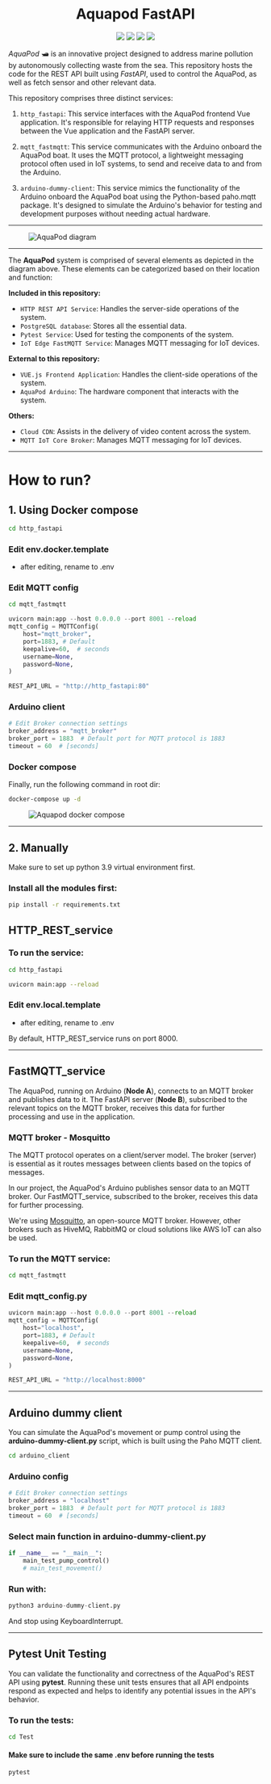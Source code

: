#

<div align="center">
  <h1>Aquapod FastAPI</h1>  
  <img src="https://img.shields.io/badge/fastapi-109989?style=for-the-badge&logo=FASTAPI&logoColor=white" />
  <img src="https://img.shields.io/badge/Python-FFD43B?style=for-the-badge&logo=python&logoColor=blue" />
  <img src="https://img.shields.io/badge/PostgreSQL-316192?style=for-the-badge&logo=postgresql&logoColor=white" />
  <img src="https://img.shields.io/badge/Docker-2CA5E0?style=for-the-badge&logo=docker&logoColor=white" />
</div>

_AquaPod_ 🛥️ is an innovative project designed to address marine pollution by autonomously collecting waste from the sea. This repository hosts the code for the REST API built using _FastAPI_, used to control the AquaPod, as well as fetch sensor and other relevant data.

This repository comprises three distinct services:

1. `http_fastapi`: This service interfaces with the AquaPod frontend Vue application. It's responsible for relaying HTTP requests and responses between the Vue application and the FastAPI server.

2. `mqtt_fastmqtt`: This service communicates with the Arduino onboard the AquaPod boat. It uses the MQTT protocol, a lightweight messaging protocol often used in IoT systems, to send and receive data to and from the Arduino.

3. `arduino-dummy-client`: This service mimics the functionality of the Arduino onboard the AquaPod boat using the Python-based paho.mqtt package. It's designed to simulate the Arduino's behavior for testing and development purposes without needing actual hardware.

<hr />

<figure>
  <img
  src="aquapod_diagram.png?raw=true"
  alt="AquaPod diagram">
</figure>
<hr />

The **AquaPod** system is comprised of several elements as depicted in the diagram above. These elements can be categorized based on their location and function:

**Included in this repository:**

- `HTTP REST API Service`: Handles the server-side operations of the system.
- `PostgreSQL database`: Stores all the essential data.
- `Pytest Service`: Used for testing the components of the system.
- `IoT Edge FastMQTT Service`: Manages MQTT messaging for IoT devices.

**External to this repository:**

- `VUE.js Frontend Application`: Handles the client-side operations of the system.
- `AquaPod Arduino`: The hardware component that interacts with the system.

**Others:**

- `Cloud CDN`: Assists in the delivery of video content across the system.
- `MQTT IoT Core Broker`: Manages MQTT messaging for IoT devices.

<hr />

# How to run?

## 1. Using Docker compose

```bash
cd http_fastapi
```

### Edit env.docker.template

- after editing, rename to .env

### Edit MQTT config

```bash
cd mqtt_fastmqtt
```

```python
uvicorn main:app --host 0.0.0.0 --port 8001 --reload
mqtt_config = MQTTConfig(
    host="mqtt_broker",
    port=1883, # Default
    keepalive=60,  # seconds
    username=None,
    password=None,
)

REST_API_URL = "http://http_fastapi:80"
```

### Arduino client

```python
# Edit Broker connection settings
broker_address = "mqtt_broker"
broker_port = 1883  # Default port for MQTT protocol is 1883
timeout = 60  # [seconds]
```

### Docker compose

Finally, run the following command in root dir:

```bash
docker-compose up -d
```

<figure>
  <img
  src="aquapod_compose.png?raw=true"
  alt="Aquapod docker compose">
</figure>

<hr />

## 2. Manually
Make sure to set up python 3.9 virtual environment first.

### Install all the modules first:

```bash
pip install -r requirements.txt
```

## HTTP_REST_service

### To run the service:

```bash
cd http_fastapi
```

```bash
uvicorn main:app --reload
```

### Edit env.local.template

- after editing, rename to .env

By default, HTTP_REST_service runs on port 8000.

<hr />

## FastMQTT_service

The AquaPod, running on Arduino (**Node A**), connects to an MQTT broker and publishes data to it. The FastAPI server (**Node B**), subscribed to the relevant topics on the MQTT broker, receives this data for further processing and use in the application.

### MQTT broker - Mosquitto

The MQTT protocol operates on a client/server model. The broker (server) is essential as it routes messages between clients based on the topics of messages.

In our project, the AquaPod's Arduino publishes sensor data to an MQTT broker. Our FastMQTT_service, subscribed to the broker, receives this data for further processing.

We're using [Mosquitto](https://mosquitto.org/), an open-source MQTT broker. However, other brokers such as HiveMQ, RabbitMQ or cloud solutions like AWS IoT can also be used.

### To run the MQTT service:

```bash
cd mqtt_fastmqtt
```

### Edit mqtt_config.py

```python
uvicorn main:app --host 0.0.0.0 --port 8001 --reload
mqtt_config = MQTTConfig(
    host="localhost",
    port=1883, # Default
    keepalive=60,  # seconds
    username=None,
    password=None,
)

REST_API_URL = "http://localhost:8000"
```

<hr />

## Arduino dummy client

You can simulate the AquaPod's movement or pump control using the **arduino-dummy-client.py** script, which is built using the Paho MQTT client.

```bash
cd arduino_client
```

### Arduino config

```python
# Edit Broker connection settings
broker_address = "localhost"
broker_port = 1883  # Default port for MQTT protocol is 1883
timeout = 60  # [seconds]
```

### Select main function in arduino-dummy-client.py

```python
if __name__ == "__main__":
    main_test_pump_control()
    # main_test_movement()
```

### Run with:

```python
python3 arduino-dummy-client.py
```

And stop using KeyboardInterrupt.

<hr />

## Pytest Unit Testing

You can validate the functionality and correctness of the AquaPod's REST API using **pytest**. Running these unit tests ensures that all API endpoints respond as expected and helps to identify any potential issues in the API's behavior.

### To run the tests:

```bash
cd Test
```

#### Make sure to include the same .env before running the tests

```python
pytest
```

